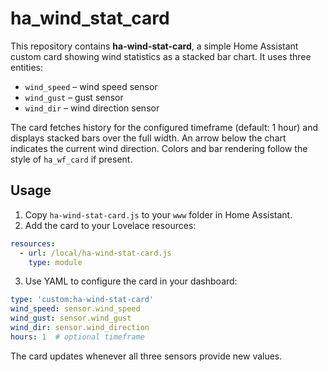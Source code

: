 # ha_wind_stat_card

This repository contains **ha-wind-stat-card**, a simple Home Assistant custom card showing wind statistics as a stacked bar chart. It uses three entities:

- `wind_speed` – wind speed sensor
- `wind_gust` – gust sensor
- `wind_dir` – wind direction sensor

The card fetches history for the configured timeframe (default: 1 hour) and displays stacked bars over the full width. An arrow below the chart indicates the current wind direction. Colors and bar rendering follow the style of `ha_wf_card` if present.

## Usage

1. Copy `ha-wind-stat-card.js` to your `www` folder in Home Assistant.
2. Add the card to your Lovelace resources:

```yaml
resources:
  - url: /local/ha-wind-stat-card.js
    type: module
```

3. Use YAML to configure the card in your dashboard:

```yaml
type: 'custom:ha-wind-stat-card'
wind_speed: sensor.wind_speed
wind_gust: sensor.wind_gust
wind_dir: sensor.wind_direction
hours: 1  # optional timeframe
```

The card updates whenever all three sensors provide new values.
